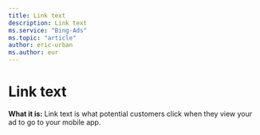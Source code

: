 ```yaml
---
title: Link text
description: Link text
ms.service: "Bing-Ads"
ms.topic: "article"
author: eric-urban
ms.author: eur
---
```


# Link text

**What it is:**  Link text is what potential customers click when they view your ad to go to your mobile app.


